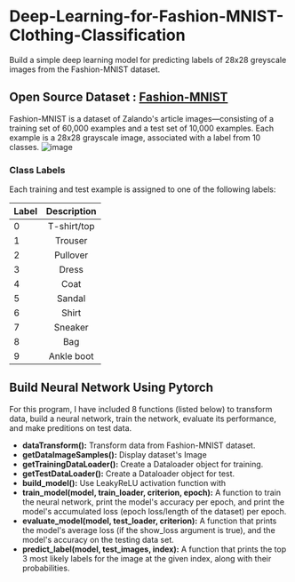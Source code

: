 # Deep-Learning-for-Fashion-MNIST-Clothing-Classification
Build a simple deep learning model for predicting labels of 28x28 greyscale images from the Fashion-MNIST dataset.
## Open Source Dataset : [Fashion-MNIST](https://github.com/zalandoresearch/fashion-mnist)
Fashion-MNIST is a dataset of Zalando's article images—consisting of a training set of 60,000 examples and a test set of 10,000 examples. Each example is a 28x28 grayscale image, associated with a label from 10 classes.
![image](https://user-images.githubusercontent.com/56757171/206940063-23fcbb12-8245-47c5-88a7-02a095f3d420.png)

### Class Labels
Each training and test example is assigned to one of the following labels:

| Label| Description  |    
| ---- |:------------:| 
| 0    | T-shirt/top  | 
| 1    | Trouser      | 
| 2    | Pullover     | 
| 3    | Dress        | 
| 4    | Coat         | 
| 5    | Sandal       |
| 6    | Shirt        | 
| 7    | Sneaker      | 
| 8    | Bag          |
| 9    | Ankle boot   | 

## Build Neural Network Using Pytorch 
For this program, I have included 8 functions (listed below) to transform data, build a neural network, train the network, evaluate its performance, and make preditions on test data.
  * **dataTransform():** Transform data from Fashion-MNIST dataset.
  * **getDataImageSamples():** Display dataset's Image
  * **getTrainingDataLoader():** Create a Dataloader object for training.
  * **getTestDataLoader():** Create a Dataloader object for test.
  * **build_model():** Use LeakyReLU activation function with 
  * **train_model(model, train_loader, criterion, epoch):** A function to train the neural network, print the model's accuracy per epoch, and print the model's accumulated loss (epoch loss/length of the dataset) per epoch.
  * **evaluate_model(model, test_loader, criterion):** A function that prints the model's average loss (if the show_loss argument is true), and the model's accuracy on the testing data set.
  * **predict_label(model, test_images, index):** A function that prints the top 3 most likely labels for the image at the given index, along with their probabilities.
